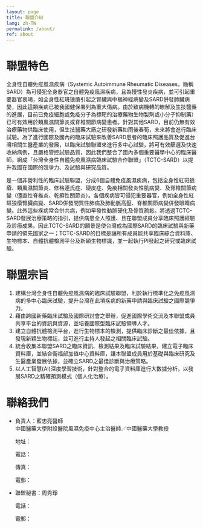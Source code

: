 ```yaml
---
layout: page
title: 聯盟介紹
lang: zh-TW
permalink: /about/
ref: about
---
```


# 聯盟特色
全身性自體免疫風濕疾病（Systemic Autoimmune Rheumatic Diseases，簡稱SARD）為可侵犯全身器官之自體免疫風濕疾病，且為慢性發炎疾病，並可引起重要器官衰竭，如全身性紅斑狼瘡引起之腎臟與中樞神經病變及SARD併發肺臟病變，因此這類疾病已被我國健保署列為重大傷病。由於致病機轉的瞭解及生技醫藥的進展，目前已免疫細胞或免疫分子為標靶的治療藥物生物製劑或小分子抑制藥）已可有效用於類風濕關節炎或脊椎關節病變患者。針對其他SARD，目前仍無有效治療藥物供臨床使用，但生技醫藥大廠之研發新藥如雨後春筍，未來將會進行臨床試驗。為了進行國際及國內的臨床試驗來改善SARD患者的臨床照護品質及促進台灣相關生醫產業的發展，以臨床試驗聯盟來進行多中心試驗，將可有效篩選及快速收納病例，且嚴格管控試驗品質，因此我們整合了國內多個重要醫學中心的臨床醫師，組成「台灣全身性自體免疫風濕病臨床試驗合作聯盟」（TCTC-SARD）以提升我國在國際的競爭力、及試驗與研究品質。

是一個非營利性的臨床試驗聯盟，分成6個自體免疫風濕疾病，包括全身性紅斑狼瘡、類風濕關節炎、修格連氏症、硬皮症、免疫相關發炎性肌病變、及脊椎關節病變（僵直性脊椎炎、乾癬性關節炎）。各個疾病皆可侵犯重要器官，例如全身性紅斑狼瘡腎臟病變、SARD併發間質性肺病及肺動脈高壓、脊椎關節病變併發眼睛病變。此外這些疾病常合併共病，例如早發性動脈硬化及骨質疏鬆。將透過TCTC-SARD發展治療策略的指引，提供病患全人照護、且在聯盟成員分享臨床照護經驗及診療成果。因此TCTC-SARD的願景是使台灣成為國際SARD的臨床試驗與新藥申請的領先國家之一；TCTC-SARD的目標是讓所有成員能共享臨床綜合資料庫、生物標本、自體抗體檢測平台及新穎生物標識，並一起執行PI發起之研究或臨床試驗。

# 聯盟宗旨
1. 建構台灣全身性自體免疫風濕病的臨床試驗聯盟，利於執行標準化之免疫風濕病的多中心臨床試驗，提升台灣在此項疾病的新藥申請與臨床試驗之國際競爭力。
2. 藉由跨國新藥臨床試驗及國際研討會之舉辦，促進國際學術交流及本聯盟成員共享平台的資訊與資源，並培養國際型臨床試驗領導人才。
3. 建立自體抗體檢測平台，進行生物標本的檢測，提供臨床診斷之最佳依據，且發現新穎生物標誌，並可進行主持人發起之相關臨床試驗。
4. 統合收集本聯盟SARD之臨床資訊、檢測結果及臨床試驗結果，建立電子臨床資料庫，並結合衛福部加值中心資料庫，讓本聯盟成員用於基礎與臨床研究及生醫產業發展依據，並確立SARD之最佳診斷與治療策略。
5. 以人工智慧(AI)深度學習技術，針對整合的電子資料庫進行大數據分析，以發展SARD之精確預測模式（個人化治療）。

# 聯絡我們
* 負責人：藍忠亮醫師
<br/>中國醫藥大學附設醫院風濕免疫中心主治醫師／中國醫藥大學教授

    地址：
    
    電話：
    
    傳真：
    
    電郵：
* 聯盟秘書：周秀琤

  電話：
  
  電郵：
